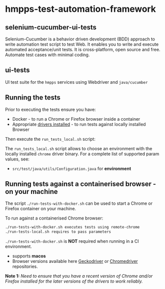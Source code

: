 # hmpps-test-automation-framework

## selenium-cucumber-ui-tests
Selenium-Cucumber is a behavior driven development (BDD) approach to write automation test script to test Web. It enables you to write and execute automated acceptance/unit tests. It is cross-platform, open source and free. Automate test cases with minimal coding.

## ui-tests
UI test suite for the `hmpps` services using Webdriver and `java/cucumber`

## Running the tests

Prior to executing the tests ensure you have:
- Docker - to run a Chrome or Firefox browser inside a container
- Appropriate [drivers installed](#install-driver-binary) - to run tests against locally installed Browser

Then execute the `run_tests_local.sh` script:

The `run_tests_local.sh` script allows to choose an environment with the locally installed `chrome` driver binary.  For a complete list of supported param values, see:
- `src/test/java/utils/Configuration.java` for **environment**

## Running tests against a containerised browser - on your machine

The script `./run-tests-with-docker.sh` can be used to start a Chrome or Firefox container on your machine.

To run against a containerised Chrome browser:

```bash
./run-tests-with-docker.sh executes tests using remote-chrome 
./run-tests-local.sh requires to pass parameters
```

`./run-tests-with-docker.sh` is **NOT** required when running in a CI environment.

- *<operating-system>* supports **macos**
- *<driver-version>* Browser versions available here [Geckodriver](https://github.com/mozilla/geckodriver/tags) or [Chromedriver](http://chromedriver.storage.googleapis.com/) repositories.

**Note 1:** *Need to ensure that you have a recent version of Chrome and/or Firefox installed for the later versions of the drivers to work reliably.*
